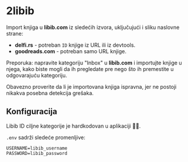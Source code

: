 # 2libib

Import knjiga u **libib.com** iz sledećih izvora, uključujući i sliku naslovne strane:

+ **delfi.rs** - potreban `ID` knjige iz URL ili iz devtools.
+ **goodreads.com** - potreban samo URL knjige.

Preporuka: napravite kategoriju "Inbox" u **libib.com** i importujte knjige u njega, kako biste mogli da ih pregledate pre nego što ih premestite u odgovarajuću kategoriju.

Obavezno proverite da li je importovana knjiga ispravna, jer ne postoji nikakva posebna detekcija grešaka.

## Konfiguracija

Libib ID ciljne kategorije je hardkodovan u aplikaciji 🤷‍♂️.

`.env` sadrži sledeće promenljive:

```
USERNAME=libib_username
PASSWORD=libib_password
```
